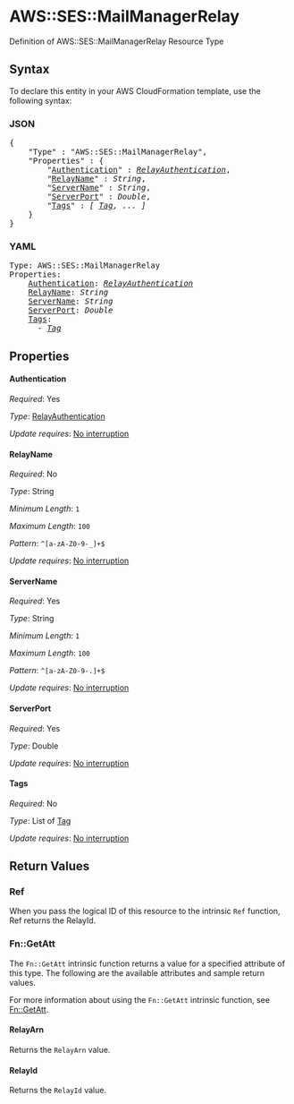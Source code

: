 # AWS::SES::MailManagerRelay

Definition of AWS::SES::MailManagerRelay Resource Type

## Syntax

To declare this entity in your AWS CloudFormation template, use the following syntax:

### JSON

<pre>
{
    "Type" : "AWS::SES::MailManagerRelay",
    "Properties" : {
        "<a href="#authentication" title="Authentication">Authentication</a>" : <i><a href="relayauthentication.md">RelayAuthentication</a></i>,
        "<a href="#relayname" title="RelayName">RelayName</a>" : <i>String</i>,
        "<a href="#servername" title="ServerName">ServerName</a>" : <i>String</i>,
        "<a href="#serverport" title="ServerPort">ServerPort</a>" : <i>Double</i>,
        "<a href="#tags" title="Tags">Tags</a>" : <i>[ <a href="tag.md">Tag</a>, ... ]</i>
    }
}
</pre>

### YAML

<pre>
Type: AWS::SES::MailManagerRelay
Properties:
    <a href="#authentication" title="Authentication">Authentication</a>: <i><a href="relayauthentication.md">RelayAuthentication</a></i>
    <a href="#relayname" title="RelayName">RelayName</a>: <i>String</i>
    <a href="#servername" title="ServerName">ServerName</a>: <i>String</i>
    <a href="#serverport" title="ServerPort">ServerPort</a>: <i>Double</i>
    <a href="#tags" title="Tags">Tags</a>: <i>
      - <a href="tag.md">Tag</a></i>
</pre>

## Properties

#### Authentication

_Required_: Yes

_Type_: <a href="relayauthentication.md">RelayAuthentication</a>

_Update requires_: [No interruption](https://docs.aws.amazon.com/AWSCloudFormation/latest/UserGuide/using-cfn-updating-stacks-update-behaviors.html#update-no-interrupt)

#### RelayName

_Required_: No

_Type_: String

_Minimum Length_: <code>1</code>

_Maximum Length_: <code>100</code>

_Pattern_: <code>^[a-zA-Z0-9-_]+$</code>

_Update requires_: [No interruption](https://docs.aws.amazon.com/AWSCloudFormation/latest/UserGuide/using-cfn-updating-stacks-update-behaviors.html#update-no-interrupt)

#### ServerName

_Required_: Yes

_Type_: String

_Minimum Length_: <code>1</code>

_Maximum Length_: <code>100</code>

_Pattern_: <code>^[a-zA-Z0-9-\.]+$</code>

_Update requires_: [No interruption](https://docs.aws.amazon.com/AWSCloudFormation/latest/UserGuide/using-cfn-updating-stacks-update-behaviors.html#update-no-interrupt)

#### ServerPort

_Required_: Yes

_Type_: Double

_Update requires_: [No interruption](https://docs.aws.amazon.com/AWSCloudFormation/latest/UserGuide/using-cfn-updating-stacks-update-behaviors.html#update-no-interrupt)

#### Tags

_Required_: No

_Type_: List of <a href="tag.md">Tag</a>

_Update requires_: [No interruption](https://docs.aws.amazon.com/AWSCloudFormation/latest/UserGuide/using-cfn-updating-stacks-update-behaviors.html#update-no-interrupt)

## Return Values

### Ref

When you pass the logical ID of this resource to the intrinsic `Ref` function, Ref returns the RelayId.

### Fn::GetAtt

The `Fn::GetAtt` intrinsic function returns a value for a specified attribute of this type. The following are the available attributes and sample return values.

For more information about using the `Fn::GetAtt` intrinsic function, see [Fn::GetAtt](https://docs.aws.amazon.com/AWSCloudFormation/latest/UserGuide/intrinsic-function-reference-getatt.html).

#### RelayArn

Returns the <code>RelayArn</code> value.

#### RelayId

Returns the <code>RelayId</code> value.
